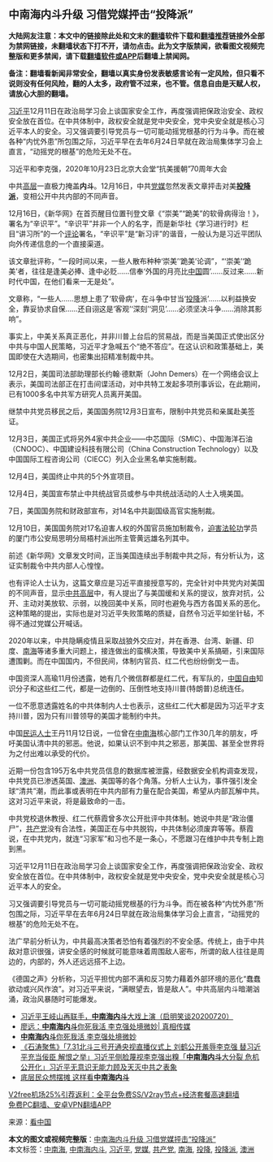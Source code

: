 <h2>中南海内斗升级 习借党媒抨击“投降派”</h2> <p class="notice"><b>大陆网友注意：本文中的链接除此处和文末的<a href="https://github.com/bannedbook/fanqiang" >翻墙</a>软件下载和<a href="https://github.com/killgcd/justmysocks/blob/master/README.md">翻墙推荐</a>链接外全部为禁网链接，未翻墙状态下打不开，请勿点击。此为文字版禁闻，欲看图文视频完整版和更多禁闻，请下载<a href="https://github.com/bannedbook/fanqiang">翻墙软件或APP</a>后翻墙上禁闻网。</p><p>备注：翻墙看新闻非常安全，翻墙以真实身份发表敏感言论有一定风险，但只看不说则没有任何风险，翻的人太多，政府管不过来，也不管。信息自由是天赋人权，请放心大胆的翻墙。</b></p>  <div class="entry"> <p id="summary"><a href="https://www.bannedbook.org/bnews/tag/%e4%b9%a0%e8%bf%91%e5%b9%b3/" class="st_tag internal_tag" rel="tag" title="标签 习近平 下的日志">习近平</a>12月11日在政治局学习会上谈国家安全工作，再度强调把保政治安全、政权安全放在首位。在中共体制中，政权安全就是党中央安全，党中央安全就是核心习近平本人的安全。习又强调要引导党员与一切可能动摇党根基的行为斗争。而在被各种“内忧外患”所包围之际，习近平早在去年6月24日早就在政治局集体学习会上直言，“动摇党的根基”的危险无处不在。</p> <p id="conimg">习近平和李克强，2020年10月23日北京大会堂“抗美援朝”70周年大会</p> <p>中共<span class='wp_keywordlink_affiliate'><a href="https://www.bannedbook.org/bnews/ccpdope/" title="中共高层内幕" target="_blank">高层</a></span>一直极力掩盖<strong>内斗</strong>。12月16日，中共<a href="https://www.bannedbook.org/bnews/tag/%E5%85%9A%E5%AA%92/" class="st_tag internal_tag" rel="tag" title="标签 党媒 下的日志">党媒</a>忽然发表文章抨击对美<strong><a href="https://www.bannedbook.org/bnews/tag/%E6%8A%95%E9%99%8D%E6%B4%BE/" class="st_tag internal_tag" rel="tag" title="标签 投降派 下的日志">投降派</a></strong>，变相公开中共内部的不同声音。</p> <p>12月16日，《新华网》在首页醒目位置刊登文章《“崇美”“跪美”的软骨病得治！》，署名为“辛识平”。“辛识平”并非一个人的名字，而是新华社《学习进行时》栏目“讲习所”的一个<span class='wp_keywordlink_affiliate'><a href="https://www.bannedbook.org/bnews/comments/" title="新闻评论" target="_blank">评论</a></span>署名，“辛识平”是“新习评”的谐音，一般认为是习近平团队向外传递信息的一个直接渠道。</p> <p>该文章批评称，“一段时间以来，一些人散布种种‘崇美’‘跪美’论调”，“‘崇美’‘跪美’者，往往是逢美必捧、逢中必贬……信奉‘外国的月亮比<span class='wp_keywordlink_affiliate'><a href="https://www.bannedbook.org/" title="中国" target="_blank">中国</a></span>圆’……反过来……新时代中国，在他们看来一无是处”。</p> <p>文章称，“一些人……思想上患了‘软骨病’，在斗争中甘当‘<a href="https://www.bannedbook.org/bnews/tag/%e6%8a%95%e9%99%8d/" class="st_tag internal_tag" rel="tag" title="标签 投降 下的日志">投降</a>派’……以利益换安全，靠妥协求自保……还自诩这是‘客观’‘深刻’‘洞见’……必须坚决斗争……消除其影响”。</p>  <p>事实上，中美关系真正恶化，并非川普上台后的贸易战，而是当美国正式使出区分中共与中国人民策略，习近平才急喊五个“绝不答应”。在这认识和政策基础上，美国即使在大选期间，也密集出招精准制裁中共。</p> <p>12月2日，美国司法部助理部长约翰‧德默斯（John Demers）在一个网络会议上表示，美国司法部正在打击间谍活动，对中共特工发起多项刑事诉讼，在此期间，已有1000多名中共军方研究人员离开美国。</p> <p>继禁中共党员移民之后，美国国务院12月3日宣布，限制中共党员和亲属赴美签证。</p> <p>12月3日，美国正式将另外4家中共企业——中芯国际（SMIC）、中国海洋石油（CNOOC）、中国建设科技有限公司（China Construction Technology）以及中国国际工程咨询公司（CIECC）列入企业黑名单实施制裁。</p> <p>12月4日，美国终止中共的5个外宣项目。</p> <p>12月4日，美国宣布禁止中共统战官员或参与中共统战活动的人士入境美国。</p>  <p>7日，美国国务院和财政部宣布，对14名中共副国级高官实施制裁。</p> <p>12月10日，美国国务院对17名迫害人权的外国官员施加制裁令，<span class='wp_keywordlink'><a href="https://www.bannedbook.org/forum11/topic278.html" title="评江泽民与中共相互利用迫害法轮功" target="_blank">迫害法轮功</a></span>学员的厦门市公安局思明分局梧村派出所主管黄远雄名列其中。</p> <p>前述《新华网》文章发文时间，正当美国连续出手制裁中共之际，有分析认为，这证实制裁令中共内部人心惶惶。</p> <p>也有评论人士认为，这篇文章应是习近平直接授意写的，完全针对中共党内对美国的不同声音，显示<span class='wp_keywordlink_affiliate'><a href="https://www.bannedbook.org/bnews/ccpdope/" title="中共高层" target="_blank">中共高层</a></span>中，有人提出了与美国缓和关系的提议，放弃对抗，公开、主动对美放软、示弱，以挽回美中关系，同时也避免与西方各国关系的恶化。这种策略的提出，实际也是对习近平失败策略的质疑，自然令习近平如坐针毡，不得不通过党媒公开喊话。</p> <p>2020年以来，中共隐瞒疫情且采取战狼外交应对，并在香港、台湾、新疆、印度、<a href="https://www.bannedbook.org/bnews/tag/%e5%8d%97%e6%b5%b7/" class="st_tag internal_tag" rel="tag" title="标签 南海 下的日志">南海</a>等诸多重大问题上，接连做出的蛮横决策，导致美中关系搞砸，引来国际遭围剿。而在中国国内，不但民间，体制内官员、红二代也纷纷倒戈一击。</p> <p>中国资深人高瑜11月份透露，她有几个微信群都是红二代，有军队的，<span class='wp_keywordlink'><a href="https://www.bannedbook.org/forum19/" title="自由中国人权论坛" target="_blank">中国自由</a></span>知识分子和这些红二代，都是一边倒的、压倒性地支持川普(特朗普)总统连任。</p>  <p>一位不愿意透露姓名的中共体制内人士也表示，这些红二代大都是因为习近平才支持川普，因为只有川普领导的美国才能制约中共。</p> <p>中国<span class='wp_keywordlink'><a href="https://www.bannedbook.org/forum9/" title="民运人士看法轮功" target="_blank">民运人士</a></span>王丹11月12日说，一位曾在<a href="https://www.bannedbook.org/bnews/tag/%e4%b8%ad%e5%8d%97%e6%b5%b7/" class="st_tag internal_tag" rel="tag" title="标签 中南海 下的日志">中南海</a>核心部门工作30几年的朋友，呼吁美国认清中共的邪恶。他说，如果认识不到中共之邪恶，那美国、甚至全世界将为之付出难以承受的代价。</p> <p>近期一份包含195万名中共党员信息的数据库被泄露，经数据安全机构调查发现，中共党员已渗透英国、<a href="https://www.bannedbook.org/bnews/tag/%e6%be%b3%e6%b4%b2/" class="st_tag internal_tag" rel="tag" title="标签 澳洲 下的日志">澳洲</a>、美国等的各个角落。分析人士认为，事件强引发全球“清共”潮，而此事或表明在中共内部有力量在配合美国，希望从内部瓦解中共。这对习近平来说，将是最致命的一击。</p> <p>中共党校退休教授、红二代蔡霞曾多次公开批评中共体制。她说中共是“政治僵尸”，<a href="https://www.bannedbook.org/bnews/tag/%e5%85%b1%e4%ba%a7%e5%85%9a/" class="st_tag internal_tag" rel="tag" title="标签 共产党 下的日志">共产党</a>没有合法性，美国正在与中共脱钩，中共体制必须废弃等等。蔡霞说，在中共党内，就连“习家军”和习也不是一条心，不愿跟习在维护中共专制上跑到黑。</p> <p>习近平12月11日在政治局学习会上谈国家安全工作，再度强调把保政治安全、政权安全放在首位。在中共体制中，政权安全就是党中央安全，党中央安全就是核心习近平本人的安全。</p> <p>习又强调要引导党员与一切可能动摇党根基的行为斗争。而在被各种“内忧外患”所包围之际，习近平早在去年6月24日早就在政治局集体学习会上直言，“动摇党的根基”的危险无处不在。</p>  <p>法广早前分析认为，中共最高决策者恐怕有着强烈的不安全感。传统上，由于中共敌对意识很强，讲安全感的时候就可能意味着周围敌人密布，所谓的敌人往往是周边的，内部的，外人还远远搭不上边。</p> <p>《德国之声》分析称，习近平担忧内部不满和反习势力藉着外部环境的恶化“蠢蠢欲动或兴风作浪”。对习近平来说，“满眼望去，皆是敌人”。中共高层内斗暗潮汹涌，政治风暴随时可能爆发。</p> <ul class='op-related-articles' title='相关阅读'> <li><a href='https://www.bannedbook.org/bnews/bannedvideo/20201027/1420685.html' target='_blank'>习近平王岐山再联手，<b>中南海内斗</b>大戏上演（启明笑谈20200720）</a></li> <li><a href='https://www.bannedbook.org/bnews/bannedvideo/20200813/1379588.html' target='_blank'>廖远：<b>中南海内斗</b>你死我活 李克强处境微妙| 真相传媒</a></li> <li><a href='https://www.bannedbook.org/bnews/ssgc/20200810/1377445.html' target='_blank'><b>中南海内斗</b>你死我活 李克强处境微妙</a></li> <li><a href='https://www.bannedbook.org/bnews/bannedvideo/20200803/1373698.html' target='_blank'>《石涛聚焦》「7.31北斗三号开通央视直播仪式上 刘鹤公开羞辱李克强 替习近平充当佞臣 解恨之举」习近平侧脸蔑视李克强出糗「<b>中南海内斗</b>大分裂 危机公开化」习近平无意识无能力顾及天灭中共之表象</a></li> <li><a href='https://www.bannedbook.org/bnews/cbnews/20200705/1356037.html' target='_blank'>底层民众想摆摊 这样看<b>中南海内斗</b></a></li> </ul> <p class="texttj"> <a href="https://www.bannedbook.org/forum23/topic22702.html" target="_blank">V2free机场25%引荐返利：全平台免费SS/V2ray节点+经济套餐高速翻墙</a><br/> <a href="https://github.com/bannedbook/fanqiang/wiki/%E7%A6%81%E9%97%BB%E7%BD%91%E5%AE%89%E5%8D%93%E7%BF%BB%E5%A2%99%E6%96%B0%E9%97%BBAPP" target="_blank">免费PC翻墙、安卓VPN翻墙APP</a></p><p> 来源：<span class='wp_keywordlink_affiliate'><a href="https://www.secretchina.com/" title="看中国" target="_blank">看中国</a></span> </p><a name='sharetosocial'></a>       <div><b>本文的图文或视频完整版</b>：<a href='https://www.bannedbook.org/bnews/comments/20201218/1450161.html'>中南海内斗升级 习借党媒抨击“投降派”</a></div>  </div><!--END ENTRY--> <div class="postfooter"> <div>本文标签：<a href="https://www.bannedbook.org/bnews/tag/%e4%b8%ad%e5%8d%97%e6%b5%b7/" rel="tag">中南海</a>, <a href="https://www.bannedbook.org/bnews/tag/%E4%B8%AD%E5%8D%97%E6%B5%B7%E5%86%85%E6%96%97/" rel="tag">中南海内斗</a>, <a href="https://www.bannedbook.org/bnews/tag/%e4%b9%a0%e8%bf%91%e5%b9%b3/" rel="tag">习近平</a>, <a href="https://www.bannedbook.org/bnews/tag/%E5%85%9A%E5%AA%92/" rel="tag">党媒</a>, <a href="https://www.bannedbook.org/bnews/tag/%e5%85%b1%e4%ba%a7%e5%85%9a/" rel="tag">共产党</a>, <a href="https://www.bannedbook.org/bnews/tag/%e5%8d%97%e6%b5%b7/" rel="tag">南海</a>, <a href="https://www.bannedbook.org/bnews/tag/%e6%8a%95%e9%99%8d/" rel="tag">投降</a>, <a href="https://www.bannedbook.org/bnews/tag/%E6%8A%95%E9%99%8D%E6%B4%BE/" rel="tag">投降派</a>, <a href="https://www.bannedbook.org/bnews/tag/%e6%be%b3%e6%b4%b2/" rel="tag">澳洲</a></div>  </div><!--END POSTFOOTER--> 